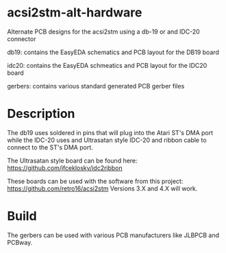 # acsi2stm-alt-hardware
Alternate PCB designs for the acsi2stm using a db-19 or and IDC-20 connector

  db19:   contains the EasyEDA schematics and PCB layout for the DB19 board
  
  idc20:  contains the EasyEDA schmeatics and PCB layout for the IDC20 board
  
  gerbers: contains various standard generated PCB gerber files

# Description
The db19 uses soldered in pins that will plug into the Atari ST's DMA port while the IDC-20 uses and Ultrasatan style IDC-20 and ribbon cable to connect to the ST's DMA port.  

The Ultrasatan style board can be found here:  https://github.com/jfceklosky/idc2ribbon

These boards can be used with the software from this project:
  https://github.com/retro16/acsi2stm
Versions 3.X and 4.X will work.

# Build
The gerbers can be used with various PCB manufacturers like JLBPCB and PCBway.

